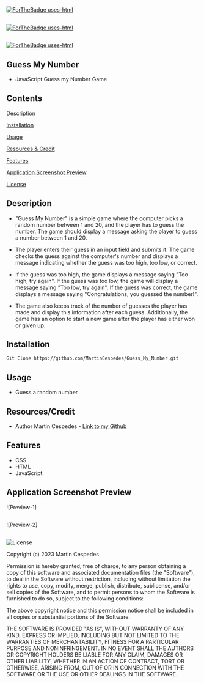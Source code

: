 ##
[![ForTheBadge uses-html](http://ForTheBadge.com/images/badges/uses-html.svg)](http://ForTheBadge.com)

##
[![ForTheBadge uses-html](http://ForTheBadge.com/images/badges/uses-css.svg)](http://ForTheBadge.com)

##
[![ForTheBadge uses-html](http://ForTheBadge.com/images/badges/uses-js.svg)](http://ForTheBadge.com)

## Guess My Number

- JavaScript Guess my Number Game

## Contents

[Description](#description)

[Installation](#installation)

[Usage](#usage)

[Resources & Credit](#resourcescredit)

[Features](#features)

[Application Screenshot Preview](#application-screenshot-preview)

[License](#license)

## Description

- "Guess My Number"  is a simple game where the computer picks a random number between 1 and 20, and the player has to guess the number. The game should display a message asking the player to guess a number between 1 and 20.

- The player enters their guess in an input field and submits it. The game checks the guess against the computer's number and displays a message indicating whether the guess was too high, too low, or correct.

- If the guess was too high, the game displays a message saying "Too high, try again". If the guess was too low, the game will display a message saying "Too low, try again". If the guess was correct, the game displays a message saying "Congratulations, you guessed the number!".

- The game also keeps track of the number of guesses the player has made and display this information after each guess. Additionally, the game has an option to start a new game after the player has either won or given up.


## Installation

```md
Git Clone https://github.com/MartinCespedes/Guess_My_Number.git
```

## Usage

- Guess a random number 

## Resources/Credit

- Author Martin Cespedes - [Link to my Github](https://github.com/MartinCespedes)

## Features

- CSS
- HTML
- JavaScript

## Application Screenshot Preview 

![Preview-1]

##

![Preview-2]


##

![License](https://img.shields.io/badge/License-MIT-yellow.svg)

Copyright (c) 2023 Martin Cespedes

Permission is hereby granted, free of charge, to any person obtaining a copy
of this software and associated documentation files (the "Software"), to deal
in the Software without restriction, including without limitation the rights
to use, copy, modify, merge, publish, distribute, sublicense, and/or sell
copies of the Software, and to permit persons to whom the Software is
furnished to do so, subject to the following conditions:

The above copyright notice and this permission notice shall be included in all
copies or substantial portions of the Software.

THE SOFTWARE IS PROVIDED "AS IS", WITHOUT WARRANTY OF ANY KIND, EXPRESS OR
IMPLIED, INCLUDING BUT NOT LIMITED TO THE WARRANTIES OF MERCHANTABILITY,
FITNESS FOR A PARTICULAR PURPOSE AND NONINFRINGEMENT. IN NO EVENT SHALL THE
AUTHORS OR COPYRIGHT HOLDERS BE LIABLE FOR ANY CLAIM, DAMAGES OR OTHER
LIABILITY, WHETHER IN AN ACTION OF CONTRACT, TORT OR OTHERWISE, ARISING FROM,
OUT OF OR IN CONNECTION WITH THE SOFTWARE OR THE USE OR OTHER DEALINGS IN THE
SOFTWARE.

